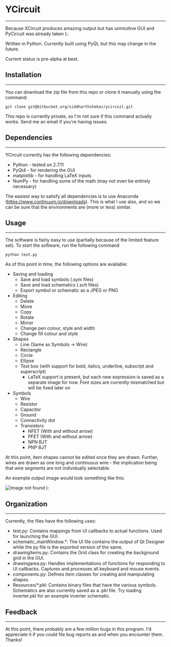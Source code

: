 # YCircuit #
-------------------------------------------------------------------------------

Because XCircuit produces amazing output but has unintuitive GUI and PyCircuit was already taken ):.

Written in Python. Currently built using PyQt, but this may change in the future.

Current status is pre-alpha at best.

## Installation ##
-------------------------------------------------------------------------------

You can download the zip file from this repo or clone it manually using the command:

`git clone git@bitbucket.org/siddharthshekar/ycircuit.git`

This repo is currently private, so I'm not sure if this command actually works. Send me an email if you're having issues.

## Dependencies ##
-------------------------------------------------------------------------------

YCircuit currently has the following dependencies:

  * Python - tested on 2.7.11
  * PyQt4 - for rendering the GUI
  * matplotlib - for handling LaTeX inputs
  * NumPy - for handling some of the math (may not even be entirely necessary)

The easiest way to satisfy all dependencies is to use Anaconda (<https://www.continuum.io/downloads>). This is what I use also, and so we can be sure that the environments are (more or less) similar.

## Usage ##
-------------------------------------------------------------------------------

The software is fairly easy to use (partially because of the limited feature set). To start the software, run the following command

`python test.py`

As of this point in time, the following options are available:

  * Saving and loading
    * Save and load symbols (.sym files)
    * Save and load schematics (.sch files)
    * Export symbol or schematic as a JPEG or PNG
  * Editing
    * Delete
    * Move
    * Copy
    * Rotate
    * Mirror
    * Change pen colour, style and width
    * Change fill colour and style
  * Shapes
    * Line (Same as Symbols -> Wire)
    * Rectangle
    * Circle
    * Ellipse
    * Text box (with support for bold, italics, underline, subscript and superscript)
      * LaTeX support is present, but each new expression is saved as a separate image for now. Font sizes are currently mismatched but will be fixed later on
  * Symbols
    * Wire
    * Resistor
    * Capacitor
    * Ground
    * Connectivity dot
    * Transistors
      * NFET (With and without arrow)
      * PFET (With and without arrow)
      * NPN BJT
      * PNP BJT

At this point, item shapes cannot be edited once they are drawn. Further, wires are drawn as one long and continuous wire - the implication being that wire segments are not individually selectable.

An example output image would look something like this:

![Image not found ):](https://bitbucket.org/siddharthshekar/ycircuit/raw/master/Resources/inverter.png "Such a pretty inverter!")

## Organization ##
-------------------------------------------------------------------------------

Currently, the files have the following uses:

  * test.py: Contains mappings from UI callbacks to actual functions. Used for launching the GUI.
  * schematic_mainWindow.*: The UI file contains the output of Qt Designer while the py file is the exported version of the same.
  * drawingitems.py: Contains the Grid class for creating the background grid in the GUI.
  * drawingarea.py: Handles implementations of functions for responding to UI callbacks. Captures and processes all keyboard and mouse events.
  * components.py: Defines item classes for creating and manipulating shapes.
  * Resources/*.pkl: Contains binary files that have the various symbols. Schematics are also currently saved as a .pkl file. Try loading inverter.pkl for an example inverter schematic.

## Feedback ##
-------------------------------------------------------------------------------

At this point, there probably are a few million bugs in this program. I'd appreciate it if you could file bug reports as and when you encounter them. Thanks!
